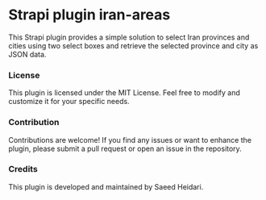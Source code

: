 # Strapi plugin iran-areas

This Strapi plugin provides a simple solution to select Iran provinces and cities using two select boxes and retrieve the selected province and city as JSON data.


### License
This plugin is licensed under the MIT License. Feel free to modify and customize it for your specific needs.

### Contribution
Contributions are welcome! If you find any issues or want to enhance the plugin, please submit a pull request or open an issue in the repository.

### Credits
This plugin is developed and maintained by Saeed Heidari.
